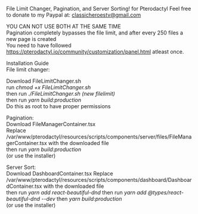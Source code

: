 File Limit Changer, Pagination, and Server Sorting! for Pterodactyl
Feel free to donate to my Paypal at: classicheroestv@gmail.com

YOU CAN NOT USE BOTH AT THE SAME TIME  
Pagination completely bypasses the file limit, and after every 250 files a new page is created  
You need to have followed https://pterodactyl.io/community/customization/panel.html
atleast once.



Installation Guide  
File limit changer:  

Download FileLimitChanger.sh  
run *chmod +x FileLimitChanger.sh*  
then run *./FileLimitChanger.sh (new filelimit)*  
then run *yarn build:production*  
Do this as root to have proper permissions  


Pagination:  
Download FileManagerContainer.tsx  
Replace /var/www/pterodactyl/resources/scripts/components/server/files/FileManagerContainer.tsx with the downloaded file  
then run *yarn build:production*  
(or use the installer)

Server Sort:  
Download DashboardContainer.tsx
Replace /var/www/pterodactyl/resources/scripts/components/dashboard/DashboardContainer.tsx with the downloaded file  
then run *yarn add react-beautiful-dnd*
then run *yarn add @types/react-beautiful-dnd --dev*
then *yarn build:production*  
(or use the installer)
